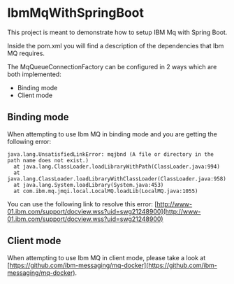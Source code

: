 # IbmMqWithSpringBoot

This project is meant to demonstrate how to setup IBM Mq with Spring Boot.

Inside the pom.xml you will find a description of the dependencies that Ibm MQ requires.

The MqQueueConnectionFactory can be configured in 2 ways which are both implemented: 
 - Binding mode 
 - Client mode
 
 
## Binding mode
When attempting to use Ibm MQ in binding mode and you are getting the following error:
```
java.lang.UnsatisfiedLinkError: mqjbnd (A file or directory in the path name does not exist.)
  at java.lang.ClassLoader.loadLibraryWithPath(ClassLoader.java:994)
  at java.lang.ClassLoader.loadLibraryWithClassLoader(ClassLoader.java:958)
  at java.lang.System.loadLibrary(System.java:453)
  at com.ibm.mq.jmqi.local.LocalMQ.loadLib(LocalMQ.java:1055)
``` 
You can use the following link to resolve this error: [http://www-01.ibm.com/support/docview.wss?uid=swg21248900](http://www-01.ibm.com/support/docview.wss?uid=swg21248900)

## Client mode
When attempting to use Ibm MQ in client mode, please take a look at [https://github.com/ibm-messaging/mq-docker](https://github.com/ibm-messaging/mq-docker).

